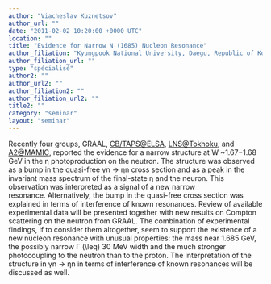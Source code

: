 ```yaml
---
author: "Viacheslav Kuznetsov"
author_url: ""
date: "2011-02-02 10:20:00 +0000 UTC"
location: ""
title: "Evidence for Narrow N (1685) Nucleon Resonance"
author_filiation: "Kyungpook National University, Daegu, Republic of Korea Institute for Nuclear Research, Moscow, Russia"
author_filiation_url: ""
type: "spécialisé"
author2: ""
author_url2: ""
author_filiation2: ""
author_filiation_url2: ""
title2: ""
category: "seminar" 
layout: "seminar"
---
```

Recently four groups, GRAAL, [CB/TAPS@ELSA](mailto:CB/TAPS@ELSA), [LNS@Tokhoku](mailto:LNS@Tokhoku), and [A2@MAMIC](mailto:A2@MAMIC), reported the evidence for a narrow structure at W ~1.67−1.68 GeV in the η photoproduction on the neutron. The structure was observed as a bump in the quasi-free γn → ηn cross section and as a peak in the invariant mass spectrum of the final-state η and the neuron. This observation was interpreted as a signal of a new narrow resonance. Alternatively, the bump in the quasi-free cross section was explained in terms of interference of known resonances. Review of available experimental data will be presented together with new results on Compton scattering on the neutron from GRAAL. The combination of experimental findings, if to consider them altogether, seem to support the existence of a new nucleon resonance with unusual properties: the mass near 1.685 GeV, the possibly narrow Γ \(\leq\) 30 MeV width and the much stronger photocoupling to the neutron than to the proton. The interpretation of the structure in γn → ηn in terms of interference of known resonances will be discussed as well.
